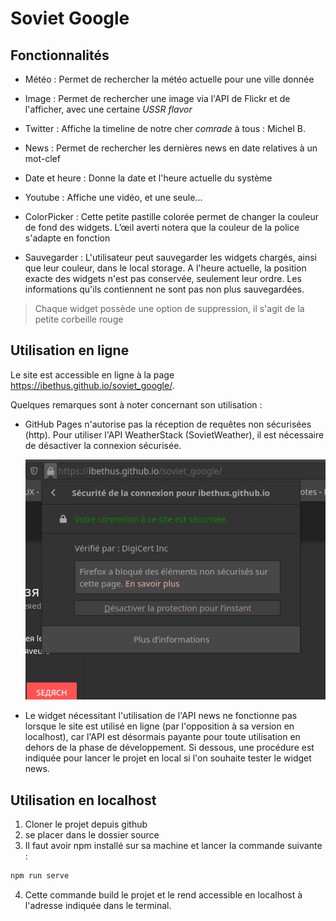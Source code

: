 # Soviet Google

## Fonctionnalités

* Météo : Permet de rechercher la météo actuelle pour une ville donnée

* Image : Permet de rechercher une image via l'API de Flickr et de l'afficher, avec une certaine *USSR flavor* 

* Twitter : Affiche la timeline de notre cher *comrade* à tous : Michel B.

* News : Permet de rechercher les dernières news en date relatives à un mot-clef

* Date et heure : Donne la date et l'heure actuelle du système

* Youtube : Affiche une vidéo, et une seule...

* ColorPicker : Cette petite pastille colorée permet de changer la couleur de fond des widgets. L’œil averti notera que la couleur de la police s'adapte en fonction

* Sauvegarder : L'utilisateur peut sauvegarder les widgets chargés, ainsi que leur couleur, dans le local storage. A l'heure actuelle, la position exacte des widgets n'est pas conservée, seulement leur ordre. Les informations qu'ils contiennent ne sont pas non plus sauvegardées.

> Chaque widget possède une option de suppression, il s'agit de la petite corbeille rouge

## Utilisation en ligne

Le site est accessible en ligne à la page https://ibethus.github.io/soviet_google/. 

Quelques remarques sont à noter concernant son utilisation : 

* GitHub Pages n'autorise pas la réception de requêtes non sécurisées (http). Pour utiliser l'API WeatherStack (SovietWeather), il est nécessaire de désactiver la connexion sécurisée.

  ![image déverrouillage https firefox](./readme_img/https_unlock.png "Déverrouillage http sur firefox")

* Le widget nécessitant l'utilisation de l'API news ne fonctionne pas lorsque le site est utilisé en ligne (par l'opposition à sa version en localhost), car l'API est désormais payante pour toute utilisation en dehors de la phase de développement. Si dessous, une procédure est indiquée pour lancer le projet en local si l'on souhaite tester le widget news.

## Utilisation en localhost
1. Cloner le projet depuis github
2. se placer dans le dossier source
3. Il faut avoir npm installé sur sa machine et lancer la commande suivante :
```bash
npm run serve
```
4. Cette commande build le projet et le rend accessible en localhost à l'adresse indiquée dans le terminal.

